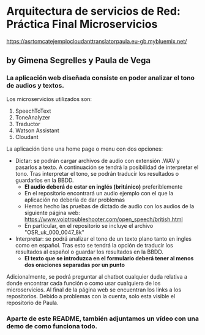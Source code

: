 # Arquitectura de servicios de Red: Práctica Final Microservicios

https://asrtomcatejemplocloudanttranslatorpaula.eu-gb.mybluemix.net/


## by Gimena Segrelles y Paula de Vega
### La aplicación web diseñada consiste en poder analizar el tono de audios y textos.
Los microservicios utilizados son:
 1. SpeechToText
 2. ToneAnalyzer
 3. Traductor
 4. Watson Assistant
 5. Cloudant


La aplicación tiene una home page o menu con dos opciones:


- Dictar: se podrán cargar archivos de audio con extensión .WAV y pasarlos a texto. A continuación se tendrá la posibilidad
de interpretar el tono. Tras interpretar el tono, se podrán traducir los resultados o guardarlos en la BBDD.
 	- **El audio deberá de estar en inglés (británico)** preferiblemente
	- En el repositorio encontrará un audio ejemplo con el que la aplicación no debería de dar problemas
  - Hemos hecho las pruebas de dictado de audio con los audios de la siguiente página web: https://www.voiptroubleshooter.com/open_speech/british.html
  - En particular, en el repositorio se incluye el archivo "OSR_uk_000_0047_8k"
- Interpretar: se podrá analizar el tono de un texto plano tanto en ingles como en español. Tras esto se tendrá la opción
de traducir los resultados al español o guardar los resultados en la BBDD.
	- **El texto que se introduzca en el formulario deberá tener al menos dos oraciones separadas por un punto**

Adicionalmente, se podrá preguntar al chatbot cualquier duda relativa a donde encontrar cada función o como usar cualquiera
de los microservicios.
Al final de la página web se encuentran los links a los repositorios. Debido a problemas con la cuenta, solo esta visible el
repositorio de Paula.

### Aparte de este README, también adjuntamos un vídeo con una demo de como funciona todo.
